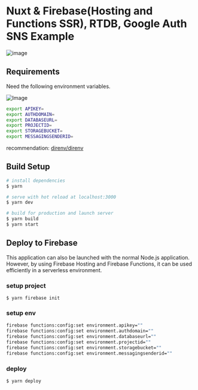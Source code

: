 # Nuxt & Firebase(Hosting and Functions SSR), RTDB, Google Auth SNS Example

![image](https://user-images.githubusercontent.com/6993514/34213748-743d6dec-e5e3-11e7-9b1d-a69a12a5637b.gif)

## Requirements

Need the following environment variables.

![Image](https://user-images.githubusercontent.com/6993514/34213945-27f5607e-e5e4-11e7-9761-d5e38e8cf209.png)

```bash
export APIKEY=
export AUTHDOMAIN=
export DATABASEURL=
export PROJECTID=
export STORAGEBUCKET=
export MESSAGINGSENDERID=
```

recommendation: [direnv/direnv](https://github.com/direnv/direnv)

## Build Setup

``` bash
# install dependencies
$ yarn

# serve with hot reload at localhost:3000
$ yarn dev

# build for production and launch server
$ yarn build
$ yarn start
```

## Deploy to Firebase

This application can also be launched with the normal Node.js application.
However, by using Firebase Hosting and Firebase Functions, it can be used efficiently in a serverless environment.

### setup project

```
$ yarn firebase init
```


### setup env

```bash
firebase functions:config:set environment.apikey=""
firebase functions:config:set environment.authdomain=""
firebase functions:config:set environment.databaseurl=""
firebase functions:config:set environment.projectid=""
firebase functions:config:set environment.storagebucket=""
firebase functions:config:set environment.messagingsenderid=""
```

### deploy

```
$ yarn deploy
```
